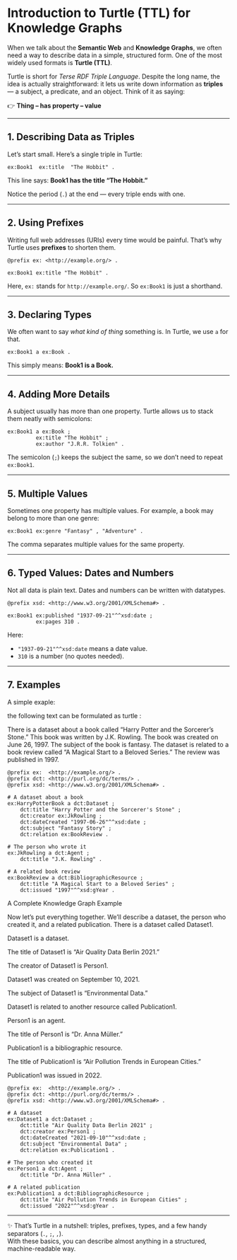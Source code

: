 # Introduction to Turtle (TTL) for Knowledge Graphs

When we talk about the **Semantic Web** and **Knowledge Graphs**, we often need a way to describe data in a simple, structured form. One of the most widely used formats is **Turtle (TTL)**.

Turtle is short for *Terse RDF Triple Language*. Despite the long name, the idea is actually straightforward: it lets us write down information as **triples** — a subject, a predicate, and an object. Think of it as saying:

👉 **Thing – has property – value**

---

## 1. Describing Data as Triples

Let’s start small. Here’s a single triple in Turtle:

```ttl
ex:Book1  ex:title  "The Hobbit" .
```

This line says: **Book1 has the title “The Hobbit.”**

Notice the period (`.`) at the end — every triple ends with one.

---

## 2. Using Prefixes

Writing full web addresses (URIs) every time would be painful. That’s why Turtle uses **prefixes** to shorten them.

```ttl
@prefix ex: <http://example.org/> .

ex:Book1 ex:title "The Hobbit" .
```

Here, `ex:` stands for `http://example.org/`. So `ex:Book1` is just a shorthand.

---

## 3. Declaring Types

We often want to say *what kind of thing* something is. In Turtle, we use `a` for that.

```ttl
ex:Book1 a ex:Book .
```

This simply means: **Book1 is a Book.**

---

## 4. Adding More Details

A subject usually has more than one property. Turtle allows us to stack them neatly with semicolons:

```ttl
ex:Book1 a ex:Book ;
         ex:title "The Hobbit" ;
         ex:author "J.R.R. Tolkien" .
```

The semicolon (`;`) keeps the subject the same, so we don’t need to repeat `ex:Book1`.

---

## 5. Multiple Values

Sometimes one property has multiple values. For example, a book may belong to more than one genre:

```ttl
ex:Book1 ex:genre "Fantasy" , "Adventure" .
```

The comma separates multiple values for the same property.

---

## 6. Typed Values: Dates and Numbers

Not all data is plain text. Dates and numbers can be written with datatypes.

```ttl
@prefix xsd: <http://www.w3.org/2001/XMLSchema#> .

ex:Book1 ex:published "1937-09-21"^^xsd:date ;
         ex:pages 310 .
```

Here:
- `"1937-09-21"^^xsd:date` means a date value.
- `310` is a number (no quotes needed).

---

## 7. Examples

A simple exaple:

the following text can be formulated as turtle :


There is a dataset about a book called “Harry Potter and the Sorcerer’s Stone.” This book was written by J.K. Rowling. The book was created on June 26, 1997. The subject of the book is fantasy. The dataset is related to a book review called “A Magical Start to a Beloved Series.” The review was published in 1997.

```ttl
@prefix ex:  <http://example.org/> .
@prefix dct: <http://purl.org/dc/terms/> .
@prefix xsd: <http://www.w3.org/2001/XMLSchema#> .

# A dataset about a book
ex:HarryPotterBook a dct:Dataset ;
    dct:title "Harry Potter and the Sorcerer's Stone" ;
    dct:creator ex:JkRowling ;
    dct:dateCreated "1997-06-26"^^xsd:date ;
    dct:subject "Fantasy Story" ;
    dct:relation ex:BookReview .

# The person who wrote it
ex:JkRowling a dct:Agent ;
    dct:title "J.K. Rowling" .

# A related book review
ex:BookReview a dct:BibliographicResource ;
    dct:title "A Magical Start to a Beloved Series" ;
    dct:issued "1997"^^xsd:gYear .
```

A Complete Knowledge Graph Example

Now let’s put everything together. We’ll describe a dataset, the person who created it, and a related publication.
There is a dataset called Dataset1.

Dataset1 is a dataset.

The title of Dataset1 is “Air Quality Data Berlin 2021.”

The creator of Dataset1 is Person1.

Dataset1 was created on September 10, 2021.

The subject of Dataset1 is “Environmental Data.”

Dataset1 is related to another resource called Publication1.

Person1 is an agent.

The title of Person1 is “Dr. Anna Müller.”

Publication1 is a bibliographic resource.

The title of Publication1 is “Air Pollution Trends in European Cities.”

Publication1 was issued in 2022.


```ttl
@prefix ex:  <http://example.org/> .
@prefix dct: <http://purl.org/dc/terms/> .
@prefix xsd: <http://www.w3.org/2001/XMLSchema#> .

# A dataset
ex:Dataset1 a dct:Dataset ;
    dct:title "Air Quality Data Berlin 2021" ;
    dct:creator ex:Person1 ;
    dct:dateCreated "2021-09-10"^^xsd:date ;
    dct:subject "Environmental Data" ;
    dct:relation ex:Publication1 .

# The person who created it
ex:Person1 a dct:Agent ;
    dct:title "Dr. Anna Müller" .

# A related publication
ex:Publication1 a dct:BibliographicResource ;
    dct:title "Air Pollution Trends in European Cities" ;
    dct:issued "2022"^^xsd:gYear .
```

---

✨ That’s Turtle in a nutshell: triples, prefixes, types, and a few handy separators (`.`, `;`, `,`).  
With these basics, you can describe almost anything in a structured, machine-readable way.
